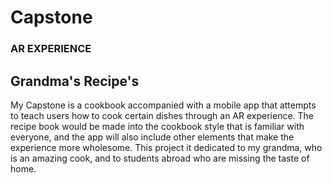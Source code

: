 # Capstone
### AR EXPERIENCE 
## Grandma's Recipe's
My Capstone is a cookbook accompanied with a mobile app that attempts to teach users how to cook certain dishes through an AR experience. The recipe book would be made into the cookbook style that is familiar with everyone, and the app will also include other elements that make the experience more wholesome. This project it dedicated to my grandma, who is an amazing cook, and to students abroad who are missing the taste of home.
